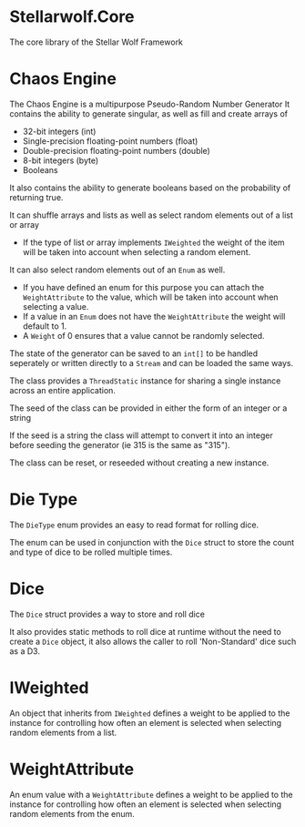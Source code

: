 # Stellarwolf.Core
The core library of the Stellar Wolf Framework

# Chaos Engine
The Chaos Engine is a multipurpose Pseudo-Random Number Generator
It contains the ability to generate singular, as well as fill and create arrays of
 - 32-bit integers (int)
 - Single-precision floating-point numbers (float)
 - Double-precision floating-point numbers (double)
 - 8-bit integers (byte)
 - Booleans

It also contains the ability to generate booleans based on the probability of returning true.

It can shuffle arrays and lists as well as select random elements out of a list or array
 - If the type of list or array implements `IWeighted` the weight of the item will be taken into account when selecting a random element.
 
It can also select random elements out of an `Enum` as well.
 - If you have defined an enum for this purpose you can attach the `WeightAttribute` to the value, which will be taken into account when selecting a value.
 - If a value in an `Enum` does not have the `WeightAttribute` the weight will default to 1.
 - A `Weight` of 0 ensures that a value cannot be randomly selected.
 
The state of the generator can be saved to an `int[]` to be handled seperately or written directly to a `Stream` and can be loaded the same ways.

The class provides a `ThreadStatic` instance for sharing a single instance across an entire application.

The seed of the class can be provided in either the form of an integer or a string

 If the seed is a string the class will attempt to convert it into an integer before seeding the generator (ie 315 is the same as "315").
 
The class can be reset, or reseeded without creating a new instance.

# Die Type
The `DieType` enum provides an easy to read format for rolling dice.
 
The enum can be used in conjunction with the `Dice` struct to store the count and type of dice to be rolled multiple times.

# Dice
The `Dice` struct provides a way to store and roll dice

It also provides static methods to roll dice at runtime without the need to create a `Dice` object, it also allows the caller to roll 'Non-Standard' dice such as a D3.

# IWeighted
An object that inherits from `IWeighted` defines a weight to be applied to the instance for controlling how often an element is selected when selecting random elements from a list.

# WeightAttribute
An enum value with a `WeightAttribute` defines a weight to be applied to the instance for controlling how often an element is selected when selecting random elements from the enum.
